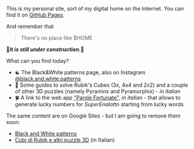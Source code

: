 This is my personal site, sort of my digital home on the Internet.
You can find it on [GitHub Pages](https://enryolto.github.io).

And remember that 
> There's no place like $HOME

🚧***It is still under construction.***🚧

What can you find today?
- ☯️ The Black&White patterns page, also on Instagram [@black.and.white.patterns](https://www.instagram.com/black.and.white.patterns/)
- 🧊 Some guides to solve Rubik's Cubes (3x, 4x4 and 2x2) and a couple of other 3D puzzles (namely Pyraminx and Pyramorphix) - *in italian*
- 🍀 A link to the web app ["Parole Fortunate"](https://parole-fortunate.web.app), *in italian* - that allows to generate lucky numbers for *SuperEnalotto* starting from lucky words 

The same content are on Google Sites - but I am going to remove them soon:
- [Black and White patterns](https://sites.google.com/view/blackandwhitepatterns)
- [Cubi di Rubik e altri puzzle 3D](https://sites.google.com/view/cubi-di-rubik-e-puzzle-3d) (in Italian)
